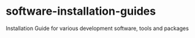 # software-installation-guides
Installation Guide for various development software, tools and packages
